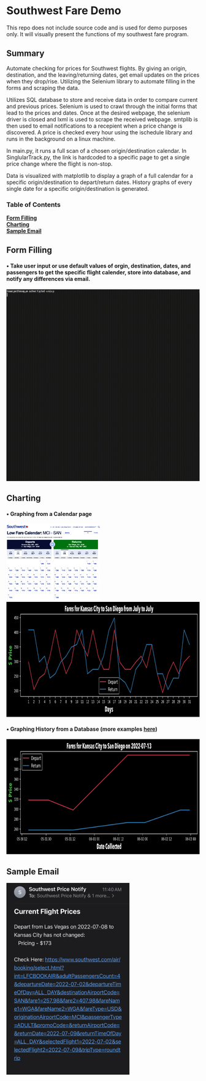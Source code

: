 # Southwest Fare Demo
This repo does not include source code and is used for demo purposes only. It will visually present the functions of my southwest fare program.

## Summary
Automate checking for prices for Southwest flights. By giving an origin, destination, and the leaving/returning dates, get email updates on the prices when they drop/rise. Utilizing the Selenium library to automate filling in the forms and scraping the data.

Utilizes SQL database to store and receive data in order to compare current and previous prices. Selenium is used to crawl through the initial forms that lead to the prices and dates. Once at the desired webpage, the selenium driver is closed and lxml is used to scrape the received webpage. smtplib is then used to email notifications to a recepient when a price change is discovered. A price is checked every hour using the ischedule library and runs in the background on a linux machine.

In main.py, it runs a full scan of a chosen origin/destination calendar. In SinglularTrack.py, the link is hardcoded to a specific page to get a single price change where the flight is non-stop.

Data is visualized with matplotlib to display a graph of a full calendar for a specific origin/destination to depart/return dates. History graphs of every single date for a specific origin/destination is generated.

### Table of Contents
<!---Two spaces for line break-->
**[Form Filling](#form-filling)**  
**[Charting](#charting)**  
**[Sample Email](#sample-email)**    

## Form Filling

#### • Take user input or use default values of orgin, destination, dates, and passengers to get the specific flight calender, store into database, and notify any differences via email.
<img src="https://github.com/tomm3hgunn/southwest-demo/blob/main/docs/examples/southwest-demo.gif" height="500">

## Charting
#### • Graphing from a Calendar page
<img src="https://github.com/tomm3hgunn/southwest-demo/blob/main/docs/examples/calendarEx.png" height="200">
<img src="https://github.com/tomm3hgunn/southwest-demo/blob/main/docs/examples/calendarGraph.png" height="300">

#### • Graphing History from a Database (more examples [here](https://github.com/tomm3hgunn/southwest-demo/tree/main/docs/graphs))
<img src="https://github.com/tomm3hgunn/southwest-demo/blob/main/docs/graphs/KansasCitySanDiego_2022-07-13.png" height = 300>

## Sample Email
<img src="https://github.com/tomm3hgunn/southwest-demo/blob/main/docs/examples/emailExample.jpg" height="500">



